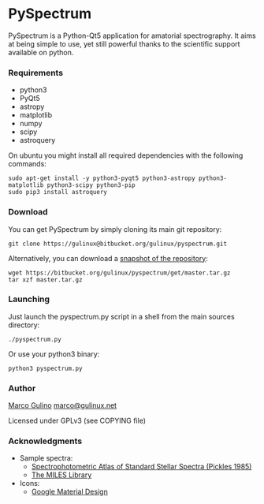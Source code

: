 PySpectrum
==========

PySpectrum is a Python-Qt5 application for amatorial spectrography. It aims at being simple to use, yet still powerful thanks to the scientific support available on python.

### Requirements ###
* python3
* PyQt5
* astropy
* matplotlib
* numpy
* scipy
* astroquery

On ubuntu you might install all required dependencies with the following commands:

    sudo apt-get install -y python3-pyqt5 python3-astropy python3-matplotlib python3-scipy python3-pip
    sudo pip3 install astroquery
    
### Download ###

You can get PySpectrum by simply cloning its main git repository:

    git clone https://gulinux@bitbucket.org/gulinux/pyspectrum.git
    
Alternatively, you can download a [snapshot of the repository](https://bitbucket.org/gulinux/pyspectrum/get/master.tar.gz):

    wget https://bitbucket.org/gulinux/pyspectrum/get/master.tar.gz
    tar xzf master.tar.gz

    
### Launching ###

Just launch the pyspectrum.py script in a shell from the main sources directory:

    ./pyspectrum.py

Or use your python3 binary:

    python3 pyspectrum.py

    
### Author ###
    
[Marco Gulino](http://gulinux.net) <marco@gulinux.net> 

Licensed under GPLv3 (see COPYING file)


### Acknowledgments ###

* Sample spectra:
    + [Spectrophotometric Atlas of Standard Stellar Spectra (Pickles 1985)](http://vizier.u-strasbg.fr/viz-bin/VizieR-4)
    + [The MILES Library](http://miles.iac.es/pages/stellar-libraries/the-catalogue.php)
* Icons:
    + [Google Material Design](https://www.iconfinder.com/iconsets/google-material-design-icons)
